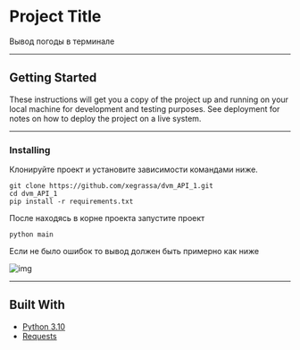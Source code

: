 # Project Title

Вывод погоды в терминале 
***
## Getting Started

These instructions will get you a copy of the project up and running on your local machine for development and testing purposes. See deployment for notes on how to deploy the project on a live system.

***
### Installing

Клонируйте проект и установите зависимости командами ниже.

```
git clone https://github.com/xegrassa/dvm_API_1.git
cd dvm_API_1
pip install -r requirements.txt
```

После находясь в корне проекта запустите проект
```
python main
```

Если не было ошибок то вывод должен быть примерно как ниже

![img](https://user-images.githubusercontent.com/52129535/157416622-de36728e-85da-45cb-ab09-d7644c6578a8.png)

***
## Built With

* [Python 3.10](https://www.python.org/)
* [Requests](https://docs.python-requests.org/en/latest/)
